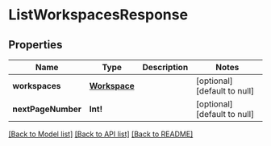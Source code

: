 # ListWorkspacesResponse

## Properties
Name | Type | Description | Notes
------------ | ------------- | ------------- | -------------
**workspaces** | [**Workspace**](Workspace.md) |  | [optional] [default to null]
**nextPageNumber** | **Int!** |  | [optional] [default to null]

[[Back to Model list]](../README.md#documentation-for-models) [[Back to API list]](../README.md#documentation-for-api-endpoints) [[Back to README]](../README.md)


